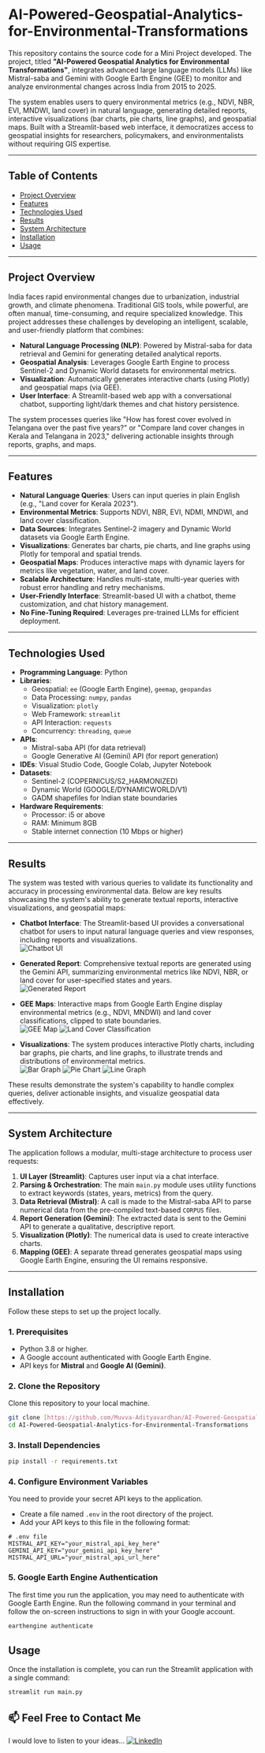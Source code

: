 # AI-Powered-Geospatial-Analytics-for-Environmental-Transformations


This repository contains the source code for a Mini Project developed. The project, titled **"AI-Powered Geospatial Analytics for Environmental Transformations"**, integrates advanced large language models (LLMs) like Mistral-saba and Gemini with Google Earth Engine (GEE) to monitor and analyze environmental changes across India from 2015 to 2025.

The system enables users to query environmental metrics (e.g., NDVI, NBR, EVI, MNDWI, land cover) in natural language, generating detailed reports, interactive visualizations (bar charts, pie charts, line graphs), and geospatial maps. Built with a Streamlit-based web interface, it democratizes access to geospatial insights for researchers, policymakers, and environmentalists without requiring GIS expertise.

---

## Table of Contents
- [Project Overview](#project-overview)
- [Features](#features)
- [Technologies Used](#technologies-used)
- [Results](#results)
- [System Architecture](#system-architecture)
- [Installation](#installation)
- [Usage](#usage)

---

## Project Overview
India faces rapid environmental changes due to urbanization, industrial growth, and climate phenomena. Traditional GIS tools, while powerful, are often manual, time-consuming, and require specialized knowledge. This project addresses these challenges by developing an intelligent, scalable, and user-friendly platform that combines:
- **Natural Language Processing (NLP)**: Powered by Mistral-saba for data retrieval and Gemini for generating detailed analytical reports.
- **Geospatial Analysis**: Leverages Google Earth Engine to process Sentinel-2 and Dynamic World datasets for environmental metrics.
- **Visualization**: Automatically generates interactive charts (using Plotly) and geospatial maps (via GEE).
- **User Interface**: A Streamlit-based web app with a conversational chatbot, supporting light/dark themes and chat history persistence.

The system processes queries like "How has forest cover evolved in Telangana over the past five years?" or "Compare land cover changes in Kerala and Telangana in 2023," delivering actionable insights through reports, graphs, and maps.

---

## Features
- **Natural Language Queries**: Users can input queries in plain English (e.g., "Land cover for Kerala 2023").
- **Environmental Metrics**: Supports NDVI, NBR, EVI, NDMI, MNDWI, and land cover classification.
- **Data Sources**: Integrates Sentinel-2 imagery and Dynamic World datasets via Google Earth Engine.
- **Visualizations**: Generates bar charts, pie charts, and line graphs using Plotly for temporal and spatial trends.
- **Geospatial Maps**: Produces interactive maps with dynamic layers for metrics like vegetation, water, and land cover.
- **Scalable Architecture**: Handles multi-state, multi-year queries with robust error handling and retry mechanisms.
- **User-Friendly Interface**: Streamlit-based UI with a chatbot, theme customization, and chat history management.
- **No Fine-Tuning Required**: Leverages pre-trained LLMs for efficient deployment.

---

## Technologies Used
- **Programming Language**: Python
- **Libraries**:
  - Geospatial: `ee` (Google Earth Engine), `geemap`, `geopandas`
  - Data Processing: `numpy`, `pandas`
  - Visualization: `plotly`
  - Web Framework: `streamlit`
  - API Interaction: `requests`
  - Concurrency: `threading`, `queue`
- **APIs**:
  - Mistral-saba API (for data retrieval)
  - Google Generative AI (Gemini) API (for report generation)
- **IDEs**: Visual Studio Code, Google Colab, Jupyter Notebook
- **Datasets**:
  - Sentinel-2 (COPERNICUS/S2_HARMONIZED)
  - Dynamic World (GOOGLE/DYNAMICWORLD/V1)
  - GADM shapefiles for Indian state boundaries
- **Hardware Requirements**:
  - Processor: i5 or above
  - RAM: Minimum 8GB
  - Stable internet connection (10 Mbps or higher)

---

## Results

The system was tested with various queries to validate its functionality and accuracy in processing environmental data. Below are key results showcasing the system's ability to generate textual reports, interactive visualizations, and geospatial maps:

- **Chatbot Interface**: The Streamlit-based UI provides a conversational chatbot for users to input natural language queries and view responses, including reports and visualizations.  
  ![Chatbot UI](screenshots/chatbot_ui.png)

- **Generated Report**: Comprehensive textual reports are generated using the Gemini API, summarizing environmental metrics like NDVI, NBR, or land cover for user-specified states and years.  
  ![Generated Report](screenshots/generated_report.png)

- **GEE Maps**: Interactive maps from Google Earth Engine display environmental metrics (e.g., NDVI, MNDWI) and land cover classifications, clipped to state boundaries.  
  ![GEE Map](screenshots/gee_map.png)
  ![Land Cover Classification](screenshots/land_cover_classification.png)

- **Visualizations**: The system produces interactive Plotly charts, including bar graphs, pie charts, and line graphs, to illustrate trends and distributions of environmental metrics.  
  ![Bar Graph](screenshots/bar_graph.png)
  ![Pie Chart](screenshots/pie_chart.png)
  ![Line Graph](screenshots/line_graph.png)

These results demonstrate the system's capability to handle complex queries, deliver actionable insights, and visualize geospatial data effectively.

---

## System Architecture
The application follows a modular, multi-stage architecture to process user requests:
1.  **UI Layer (Streamlit)**: Captures user input via a chat interface.
2.  **Parsing & Orchestration**: The main `main.py` module uses utility functions to extract keywords (states, years, metrics) from the query.
3.  **Data Retrieval (Mistral)**: A call is made to the Mistral-saba API to parse numerical data from the pre-compiled text-based `CORPUS` files.
4.  **Report Generation (Gemini)**: The extracted data is sent to the Gemini API to generate a qualitative, descriptive report.
5.  **Visualization (Plotly)**: The numerical data is used to create interactive charts.
6.  **Mapping (GEE)**: A separate thread generates geospatial maps using Google Earth Engine, ensuring the UI remains responsive.

---

## Installation
Follow these steps to set up the project locally.

### 1. Prerequisites
- Python 3.8 or higher.
- A Google account authenticated with Google Earth Engine.
- API keys for **Mistral** and **Google AI (Gemini)**.

### 2. Clone the Repository
Clone this repository to your local machine.
```bash
git clone [https://github.com/Muvva-Adityavardhan/AI-Powered-Geospatial-Analytics-For-Environmental-Transformations.git](https://github.com/Muvva-Adityavardhan/AI-Powered-Geospatial-Analytics-For-Environmental-Transformations.git)
cd AI-Powered-Geospatial-Analytics-for-Environmental-Transformations
```

### 3. Install Dependencies
```bash
pip install -r requirements.txt
```

### 4. Configure Environment Variables
You need to provide your secret API keys to the application.

- Create a file named `.env` in the root directory of the project.
- Add your API keys to this file in the following format:

```plaintext
# .env file
MISTRAL_API_KEY="your_mistral_api_key_here"
GEMINI_API_KEY="your_gemini_api_key_here"
MISTRAL_API_URL="your_mistral_api_url_here"
```

### 5. Google Earth Engine Authentication
The first time you run the application, you may need to authenticate with Google Earth Engine. Run the following command in your terminal and follow the on-screen instructions to sign in with your Google account.
```bash
earthengine authenticate
```

## Usage
Once the installation is complete, you can run the Streamlit application with a single command:
```bash
streamlit run main.py
```

## 📫 Feel Free to Contact Me
I would love to listen to your ideas...
[![LinkedIn](https://img.shields.io/badge/LinkedIn-blue?style=flat&logo=linkedin)](https://www.linkedin.com/in/madityavardhan/)

